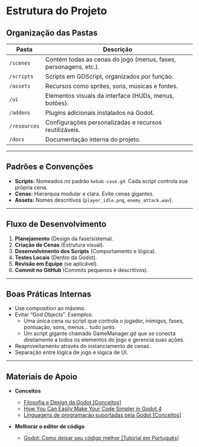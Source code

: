 # Estrutura do Projeto

## Organização das Pastas

| Pasta         | Descrição                                                            |
|---------------|----------------------------------------------------------------------|
| `/scenes`     | Contém todas as cenas do jogo (menus, fases, personagens, etc.).     |
| `/scripts`    | Scripts em GDScript, organizados por função.                         |
| `/assets`     | Recursos como sprites, sons, músicas e fontes.                       |
| `/ui`         | Elementos visuais da interface (HUDs, menus, botões).                |
| `/addons`     | Plugins adicionais instalados na Godot.                              |
| `/resources`  | Configurações personalizadas e recursos reutilizáveis.               |
| `/docs`       | Documentação interna do projeto.                                     |

---

## Padrões e Convenções

- **Scripts:** Nomeados no padrão `kebab-case.gd`. Cada script controla sua própria cena.
- **Cenas:** Hierarquia modular e clara. Evite cenas gigantes.
- **Assets:** Nomes descritivos (`player_idle.png`, `enemy_attack.wav`).

---

## Fluxo de Desenvolvimento

1. **Planejamento** (Design da fase/sistema).
2. **Criação de Cenas** (Estrutura visual).
3. **Desenvolvimento dos Scripts** (Comportamento e lógica).
4. **Testes Locais** (Dentro da Godot).
5. **Revisão em Equipe** (se aplicável).
6. **Commit no GitHub** (Commits pequenos e descritivos).

---

## Boas Práticas Internas

- Use composition ao máximo.
- Evitar “God Objects”. Exemplos:
  - Uma única cena ou script que controla o jogador, inimigos, fases, pontuação, sons, menus… tudo junto.
  - Um script gigante chamado GameManager.gd que se conecta diretamente a todos os elementos do jogo e gerencia suas ações.
- Reaproveitamento através do instanciamento de cenas.
- Separação entre lógica de jogo e lógica de UI.

---

## Materiais de Apoio

- **Conceitos**
  - [Filosofia e Design da Godot [Conceitos]](https://www.youtube.com/watch?v=eTBpKm_rY_w&t=43s)
  - [How You Can Easily Make Your Code Simpler in Godot 4](https://www.youtube.com/watch?v=74y6zWZfQKk&t=117s)
  - [Linguagens de programação suportadas pela Godot [Conceitos]](https://www.youtube.com/watch?v=x09ISzjw-UM)

- **Melhorar o editor de código**
  - [Godot: Como deixar seu código melhor [Tutorial em Português]](https://www.youtube.com/watch?v=Beg-_bV8VWk)